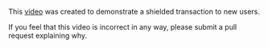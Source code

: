 This [video](https://youtu.be/9WJSMxag2IQ) was created to demonstrate a shielded transaction to new users.

If you feel that this video is incorrect in any way, please submit a pull request explaining why.
